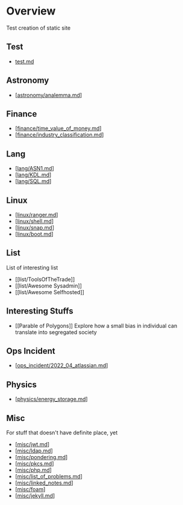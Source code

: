 # Overview

Test creation of static site

## Test
* [test.md](./notes/test.md)

## Astronomy
* [[astronomy/analemma.md]]

## Finance
* [[finance/time_value_of_money.md]]
* [[finance/industry_classification.md]]

## Lang
* [[lang/ASN1.md]]
* [[lang/KDL.md]]
* [[lang/SQL.md]]

## Linux
* [[linux/ranger.md]]
* [[linux/shell.md]]
* [[linux/snap.md]]
* [[linux/boot.md]]

## List
List of interesting list
* [[list/ToolsOfTheTrade]]
* [[list/Awesome Sysadmin]]
* [[list/Awesome Selfhosted]]


## Interesting Stuffs
* [[Parable of Polygons]]
  Explore how a small bias in individual can translate into segregated society

## Ops Incident
* [[ops_incident/2022_04_atlassian.md]]

## Physics
* [[physics/energy_storage.md]]

## Misc
For stuff that doesn't have definite place, yet
* [[misc/jwt.md]]
* [[misc/ldap.md]]
* [[misc/pondering.md]]
* [[misc/pkcs.md]]
* [[misc/php.md]]
* [[misc/list_of_problems.md]]
* [[misc/linked_notes.md]]
* [[misc/foam]]
* [[misc/jekyll.md]]

[//begin]: # "Autogenerated link references for markdown compatibility"
[astronomy/analemma.md]: notes/astronomy/analemma.md "analemma"
[finance/time_value_of_money.md]: notes/finance/time_value_of_money.md "time_value_of_money"
[finance/industry_classification.md]: notes/finance/industry_classification.md "industry_classification"
[lang/ASN1.md]: notes/lang/ASN1.md "ASN1"
[lang/KDL.md]: notes/lang/KDL.md "KDL"
[lang/SQL.md]: notes/lang/SQL.md "SQL"
[linux/ranger.md]: notes/linux/ranger.md "ranger"
[linux/shell.md]: notes/linux/shell.md "shell"
[linux/snap.md]: notes/linux/snap.md "snap"
[linux/boot.md]: notes/linux/boot.md "boot"
[ops_incident/2022_04_atlassian.md]: notes/ops_incident/2022_04_atlassian.md "2022_04_atlassian"
[physics/energy_storage.md]: notes/physics/energy_storage.md "energy_storage"
[misc/jwt.md]: misc/jwt.md "jwt"
[misc/ldap.md]: misc/ldap.md "Background"
[misc/pondering.md]: misc/pondering.md "pondering"
[misc/pkcs.md]: misc/pkcs.md "pkcs"
[misc/php.md]: misc/php.md "php"
[misc/list_of_problems.md]: misc/list_of_problems.md "list_of_problems"
[misc/linked_notes.md]: misc/linked_notes.md "linked_notes"
[misc/foam]: misc/foam.md "foam"
[misc/jekyll.md]: misc/jekyll.md "jekyll"
[//end]: # "Autogenerated link references"